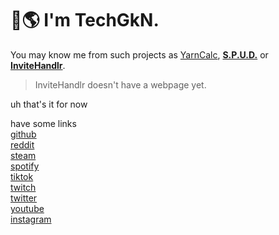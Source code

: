 # 👋🌎 I'm TechGkN.

You may know me from such projects as [YarnCalc](https://github.com/techgkn/YarnCalc), [**S.P.U.D.**](https://spud.techgkn.com) or [**InviteHandlr**](#).

> InviteHandlr doesn't have a webpage yet.

uh that's it for now

have some links<br>
[github](https://github.com/techgkn)<br>
[reddit](https://www.reddit.com/u/techgkn)<br>
[steam](https://steamcommunity.com/id/techgkn/)<br>
[spotify](https://open.spotify.com/user/techgkn)<br>
[tiktok](https://www.tiktok.com/@techgkn)<br>
[twitch](https://www.twitch.tv/techgkn)<br>
[twitter](https://twitter.com/TechGkN)<br>
[youtube](https://www.youtube.com/channel/UCEKnmGx619jUUpSlVQj1tFg)<br>
[instagram](https://www.instagram.com/techgkn/)<br>
